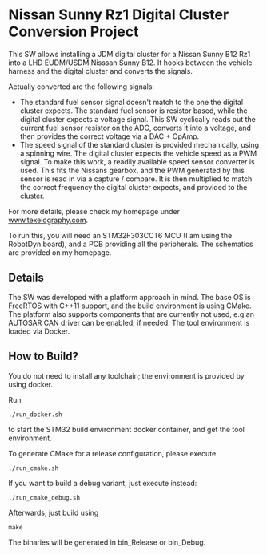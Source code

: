 # Nissan Sunny Rz1 Digital Cluster Conversion Project

This SW allows installing a JDM digital cluster for a Nissan Sunny B12 Rz1 into a LHD EUDM/USDM Nisssan Sunny B12. It hooks between the vehicle harness and the digital cluster and converts the signals.

Actually converted are the following signals:

* The standard fuel sensor signal doesn't match to the one the digital cluster expects. The standard fuel sensor is resistor based, while the digital cluster expects a voltage signal. This SW cyclically reads out the current fuel sensor resistor on the ADC, converts it into a voltage, and then provides the correct voltage via a DAC + OpAmp.
* The speed signal of the standard cluster is provided mechanically, using a spinning wire. The digital cluster expects the vehicle speed as a PWM signal. To make this work, a readily available speed sensor converter is used. This fits the Nissans gearbox, and the PWM generated by this sensor is read in via a capture / compare. It is then multiplied to match the correct frequency the digital cluster expects, and provided to the cluster.

For more details, please check my homepage under www.texelography.com.

To run this, you will need an STM32F303CCT6 MCU (I am using the RobotDyn board), and a PCB providing all the peripherals. The schematics are provided on my homepage.

## Details

The SW was developed with a platform approach in mind. The base OS is FreeRTOS with C++11 support, and the build environment is using CMake.
The platform also supports components that are currently not used, e.g.an AUTOSAR CAN driver can be enabled, if needed.
The tool environment is loaded via Docker.

## How to Build?

You do not need to install any toolchain; the environment is provided by using docker.

Run 
```
./run_docker.sh
```
to start the STM32 build environment docker container, and get the tool environment.

To generate CMake for a release configuration, please execute
```
./run_cmake.sh
```
If you want to build a debug variant, just execute instead:
```
./run_cmake_debug.sh
```

Afterwards, just build using
```
make
```
The binaries will be generated in bin_Release or bin_Debug.